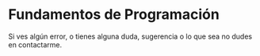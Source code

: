 # Fundamentos de Programación
Si ves algún error, o tienes alguna duda, sugerencia o lo que sea no dudes en contactarme.
